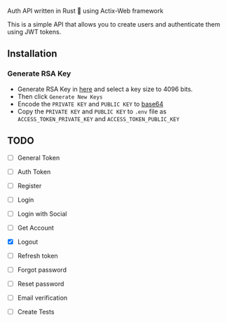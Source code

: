 Auth API written in Rust 🦀 using Actix-Web framework

This is a simple API that allows you to create users and authenticate them using JWT tokens.



## Installation

### Generate RSA Key
- Generate RSA Key in [here](https://travistidwell.com/jsencrypt/demo/) and select a key size to 4096 bits.
- Then click `Generate New Keys`
- Encode the `PRIVATE KEY` and `PUBLIC KEY` to [base64](https://www.base64encode.org/)
- Copy the `PRIVATE KEY` and `PUBLIC KEY` to `.env` file as `ACCESS_TOKEN_PRIVATE_KEY` and `ACCESS_TOKEN_PUBLIC_KEY`


## TODO

- [ ] General Token
- [ ] Auth Token
- [ ] Register
- [ ] Login
- [ ] Login with Social
- [ ] Get Account
- [x] Logout
- [ ] Refresh token
- [ ] Forgot password
- [ ] Reset password
- [ ] Email verification
- [ ] Create Tests


